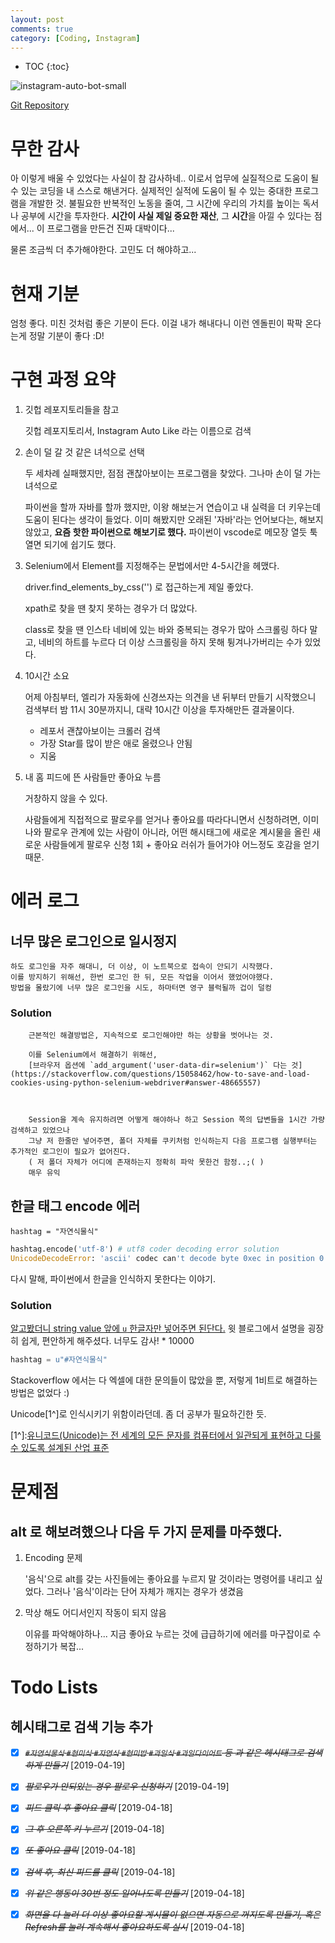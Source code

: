 ```yaml
---
layout: post
comments: true
category: [Coding, Instagram]
---
```


* TOC
{:toc}

![instagram-auto-bot-small](https://user-images.githubusercontent.com/35059428/57276418-23f2c080-70d4-11e9-8af5-66711a5a60eb.gif)


[Git Repository](https://github.com/ollagada/instagram-auto-liker)

# 무한 감사

아 이렇게 배울 수 있었다는 사실이 참 감사하네..
이로서 업무에 실질적으로 도움이 될 수 있는 코딩을 내 스스로 해낸거다.
실제적인 실적에 도움이 될 수 있는 중대한 프로그램을 개발한 것.
불필요한 반복적인 노동을 줄여, 그 시간에 우리의 가치를 높이는 독서나 공부에 시간을 투자한다.
**시간이 사실 제일 중요한 재산**, 그 **시간**을 아낄 수 있다는 점에서... 이 프로그램을 만든건 진짜 대박이다...

물론 조금씩 더 추가해야한다.
고민도 더 해야하고...

# 현재 기분

엄청 좋다.
미친 것처럼 좋은 기분이 든다.
이걸 내가 해내다니
이런 엔돌핀이 팍팍 온다는게 정말 기분이 좋다 :D!



# 구현 과정 요약

1. 깃헙 레포지토리들을 참고

    깃헙 레포지토리서, Instagram Auto Like 라는 이름으로 검색

2. 손이 덜 갈 것 같은 녀석으로 선택

    두 세차례 실패했지만, 점점 괜찮아보이는 프로그램을 찾았다. 그나마 손이 덜 가는 녀석으로

    파이썬을 할까 자바를 할까 했지만, 이왕 해보는거 연습이고 내 실력을 더 키우는데 도움이 된다는 생각이 들었다.
    이미 해봤지만 오래된 '자바'라는 언어보다는, 해보지 않았고, **요즘 핫한 파이썬으로 해보기로 했다.**
    파이썬이 vscode로 메모장 열듯 툭 열면 되기에 쉽기도 했다. 

3. Selenium에서 Element를 지정해주는 문법에서만 4-5시간을 헤맸다.

    driver.find_elements_by_css('') 로 접근하는게 제일 좋았다.

    xpath로 찾을 땐 찾지 못하는 경우가 더 많았다.

    class로 찾을 땐 인스타 네비에 있는 바와 중복되는 경우가 많아
    스크롤링 하다 말고, 네비의 하트를 누르다 더 이상 스크롤링을 하지 못해 튕겨나가버리는 수가 있었다.

4. 10시간 소요

    어제 아침부터, 엘리가 자동화에 신경쓰자는 의견을 낸 뒤부터 만들기 시작했으니 검색부터 밤 11시 30분까지니, 대략 10시간 이상을 투자해만든 결과물이다.


    * 레포서 괜찮아보이는 크롤러 검색
    * 가장 Star를 많이 받은 애로 올렸으나 안됨
    * 지움

5. 내 홈 피드에 뜬 사람들만 좋아요 누름

    거창하지 않을 수 있다.

    사람들에게 직접적으로 팔로우를 얻거나 좋아요를 따라다니면서 신청하려면, 이미 나와 팔로우 관계에 있는 사람이 아니라, 어떤 해시태그에 새로운 계시물을 올린 새로운 사람들에게 팔로우 신청 1회 + 좋아요 러쉬가 들어가야 어느정도 호감을 얻기 때문.


# 에러 로그

## 너무 많은 로그인으로 일시정지

    하도 로그인을 자주 해대니, 더 이상, 이 노트북으로 접속이 안되기 시작했다.
    이를 방지하기 위해선, 한번 로그인 한 뒤, 모든 작업을 이어서 했었어야했다.
    방법을 몰랐기에 너무 많은 로그인을 시도, 하마터면 영구 블럭될까 겁이 덜컹

### Solution    

        근본적인 해결방법은, 지속적으로 로그인해야만 하는 상황을 벗어나는 것. 

        이를 Selenium에서 해결하기 위해선,
        [브라우저 옵션에 `add_argument('user-data-dir=selenium')` 다는 것](https://stackoverflow.com/questions/15058462/how-to-save-and-load-cookies-using-python-selenium-webdriver#answer-48665557)



        Session을 계속 유지하려면 어떻게 해야하나 하고 Session 쪽의 답변들을 1시간 가량 검색하고 있었으나
        그냥 저 한줄만 넣어주면, 폴더 자체를 쿠키처럼 인식하는지 다음 프로그램 실행부터는 추가적인 로그인이 필요가 없어진다.
        ( 저 폴더 자체가 어디에 존재하는지 정확히 파악 못한건 함정..;( )
        매우 유익



## 한글 태그 encode 에러

`hashtag = "자연식물식"`

```python
hashtag.encode('utf-8') # utf8 coder decoding error solution
UnicodeDecodeError: 'ascii' codec can't decode byte 0xec in position 0: ordinal not in range(128)
```

다시 말해, 파이썬에서 한글을 인식하지 못한다는 이야기.

### Solution

[알고봤더니 string value 앞에 `u` 한글자만 넣어주면 된단다.](https://ifyourfriendishacker.tistory.com/5)
윗 블로그에서 설명을 굉장히 쉽게, 편안하게 해주셨다. 너무도 감사! * 10000

```python
hashtag = u"#자연식물식"
```

Stackoverflow 에서는 다 엑셀에 대한 문의들이 많았을 뿐, 저렇게 1비트로 해결하는 방법은 없었다 :)

Unicode[1^]로 인식시키기 위함이라던데.
좀 더 공부가 필요하긴한 듯.

[1^]:[유니코드(Unicode)는 전 세계의 모든 문자를 컴퓨터에서 일관되게 표현하고 다룰 수 있도록 설계된 산업 표준](https://ko.wikipedia.org/wiki/%EC%9C%A0%EB%8B%88%EC%BD%94%EB%93%9C)


# 문제점

## alt 로 해보려했으나 다음 두 가지 문제를 마주했다.

1. Encoding 문제

    '음식'으로 alt를 갖는 사진들에는 좋아요를 누르지 말 것이라는 명령어를 내리고 싶었다.
    그러나 '음식'이라는 단어 자체가 깨지는 경우가 생겼음

2. 막상 해도 어디서인지 작동이 되지 않음

    이유를 파악해야하나... 지금 좋아요 누르는 것에 급급하기에 
    에러를 마구잡이로 수정하기가 복잡...




# Todo Lists

## 헤시태그로 검색 기능 추가

* [X] ~~*`#자연식물식` `#현미식` `#자연식` `#현미밥` `#과일식` `#과일다이어트` 등 과 같은 헤시태그로 검색 하게 만들기*~~ [2019-04-19]
* [X] ~~*팔로우가 안되있는 경우 팔로우 신청하기*~~ [2019-04-19]
* [X] ~~*피드 클릭 후 좋아요 클릭*~~ [2019-04-18]
* [X] ~~*그 후 오른쪽 키 누르기*~~ [2019-04-18]
* [X] ~~*또 좋아요 클릭*~~ [2019-04-18]
* [X] ~~*검색 후, 최신 피드를 클릭*~~ [2019-04-18]
* [X] ~~*위 같은 행동이 30번 정도 일어나도록 만들기*~~ [2019-04-18]
* [X] ~~*화면을 다 눌러 더 이상 좋아요할 게시물이 없으면 자동으로 꺼지도록 만들기, 혹은 Refresh를 눌러 계속해서 좋아요하도록 실시*~~ [2019-04-18]
    



